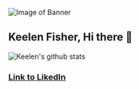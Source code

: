 
<!--
**Keelen-Fisher/Keelen-Fisher** is a ✨ _special_ ✨ repository because its `README.md` (this file) appears on your GitHub profile.

Here are some ideas to get you started:

- 🔭 I’m currently working on ...
- 🌱 I’m currently learning ...
- 👯 I’m looking to collaborate on ...
- 🤔 I’m looking for help with ...
- 💬 Ask me about ...
- 📫 How to reach me: ...
- 😄 Pronouns: ...
- ⚡ Fun fact: ...
-->

![Image of Banner](Keelen-Fisher.png)

## Keelen Fisher, Hi there 👋

![Keelen's github stats](https://github-readme-stats.vercel.app/api?username=Keelen-Fisher)

### [Link to LikedIn](https://www.linkedin.com/in/keelen-fisher-b63766148/)
